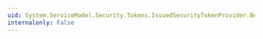 ```yaml
---
uid: System.ServiceModel.Security.Tokens.IssuedSecurityTokenProvider.BeginOpen(System.AsyncCallback,System.Object)
internalonly: False
---
```

